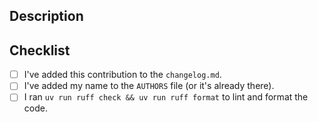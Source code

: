 ## Description
<!--- Describe your changes in detail. -->



## Checklist
<!--- We appreciate your help and want to give you credit. Place an `x` in the boxes below as you complete them. -->
- [ ] I've added this contribution to the `changelog.md`.
- [ ] I've added my name to the `AUTHORS` file (or it's already there).
- [ ] I ran `uv run ruff check && uv run ruff format` to lint and format the code.
